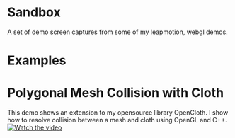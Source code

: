# Sandbox
A set of demo screen captures from some of my leapmotion, webgl demos.

# Examples
# Polygonal Mesh Collision with Cloth
This demo shows an extension to my opensource library OpenCloth. I show how to resolve collision between a mesh and cloth using OpenGL and C++.
[![Watch the video](http://img.youtube.com/vi/Bz4PONwNv3E/0.jpg)](https://youtu.be/Bz4PONwNv3E)
